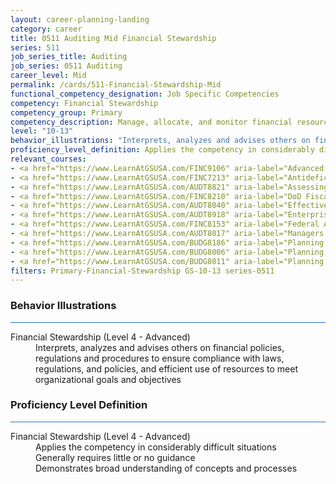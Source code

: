 ```yaml
---
layout: career-planning-landing
category: career
title: 0511 Auditing Mid Financial Stewardship
series: 511
job_series_title: Auditing
job_series: 0511 Auditing
career_level: Mid
permalink: /cards/511-Financial-Stewardship-Mid
functional_competency_designation: Job Specific Competencies
competency: Financial Stewardship
competency_group: Primary
competency_description: Manage, allocate, and monitor financial resources in compliance with laws, regulations, and policies, with sufficient transparency and appropriate internal controls to ensure these resources are efficiently applied to meet organizational goals and objectives, while considering the Federal Government's fiduciary duty to the Nation.
level: "10-13"
behavior_illustrations: "Interprets, analyzes and advises others on financial policies, regulations and procedures to ensure compliance with laws, regulations, and policies, and efficient use of resources to meet organizational goals and objectives"
proficiency_level_definition: Applies the competency in considerably difficult situations ? Generally requires little or no guidance ? Demonstrates broad understanding of concepts and processes
relevant_courses: 
- <a href="https://www.LearnAtGSUSA.com/FINC9106" aria-label="Advanced Appropriations Law (FINC9100), GSU - https://www.LearnAtGSUSA.com/FINC9106">Advanced Appropriations Law (FINC9100), GSU</a>
- <a href="https://www.LearnAtGSUSA.com/FINC7213" aria-label="Antideficiency Act (FINC7207), GSU - https://www.LearnAtGSUSA.com/FINC7213">Antideficiency Act (FINC7207), GSU</a>
- <a href="https://www.LearnAtGSUSA.com/AUDT8821" aria-label="Assessing Financial Related Activities and Controls (AUDT8811), GSU - https://www.LearnAtGSUSA.com/AUDT8821">Assessing Financial Related Activities and Controls (AUDT8811), GSU</a>
- <a href="https://www.LearnAtGSUSA.com/FINC8210" aria-label="DoD Fiscal Law Principles (FINC8200), GSU - https://www.LearnAtGSUSA.com/FINC8210">DoD Fiscal Law Principles (FINC8200), GSU</a>
- <a href="https://www.LearnAtGSUSA.com/AUDT8040" aria-label="Effective Audit Resolution, Follow-up and Implementation (AUDT8034), GSU - https://www.LearnAtGSUSA.com/AUDT8040">Effective Audit Resolution, Follow-up and Implementation (AUDT8034), GSU</a>
- <a href="https://www.LearnAtGSUSA.com/AUDT8918" aria-label="Enterprise Risk Management&#58; Executive Seminar (AUDT8912), GSU - https://www.LearnAtGSUSA.com/AUDT8918">Enterprise Risk Management&#58; Executive Seminar (AUDT8912), GSU</a>
- <a href="https://www.LearnAtGSUSA.com/FINC8153" aria-label="Federal Appropriations Law Refresher and Update (FINC8147), GSU - https://www.LearnAtGSUSA.com/FINC8153">Federal Appropriations Law Refresher and Update (FINC8147), GSU</a>
- <a href="https://www.LearnAtGSUSA.com/AUDT8017" aria-label="Managers and Auditors Roles in Assessing Internal Controls (AUDT8003), GSU - https://www.LearnAtGSUSA.com/AUDT8017">Managers and Auditors Roles in Assessing Internal Controls (AUDT8003), GSU</a>
- <a href="https://www.LearnAtGSUSA.com/BUDG8186" aria-label="Planning, Budgeting and Performance Measurement (BUDG8180), GSU - https://www.LearnAtGSUSA.com/BUDG8186">Planning, Budgeting and Performance Measurement (BUDG8180), GSU</a>
- <a href="https://www.LearnAtGSUSA.com/BUDG8006" aria-label="Planning, Programming, Budgeting and Execution (PPBE) (BUDG8000), GSU - https://www.LearnAtGSUSA.com/BUDG8006">Planning, Programming, Budgeting and Execution (PPBE) (BUDG8000), GSU</a>
- <a href="https://www.LearnAtGSUSA.com/BUDG8011" aria-label="Planning, Programming, Budgeting and Execution (PPBE), Army (BUDG8001), GSU - https://www.LearnAtGSUSA.com/BUDG8011">Planning, Programming, Budgeting and Execution (PPBE), Army (BUDG8001), GSU</a>
filters: Primary-Financial-Stewardship GS-10-13 series-0511
---
```


<div class="desktop:grid-col-6 margin-y-3">
  <div class="border-top-2 bg-white padding-3 shadow-5 height-full members-hover border-1px button-border border-top-blue radius-lg card-text-color">
    <h3>Behavior Illustrations</h3>
    <hr style="background-color: #1b74e0 !important;"/>
    <dl class="text-base card-content-color"><dt>Financial Stewardship (Level 4 - Advanced)</dt><dd>Interprets, analyzes and advises others on financial policies, regulations and procedures to ensure compliance with laws, regulations, and policies, and efficient use of resources to meet organizational goals and objectives</dd></dl>
  </div>
</div>
<div class="desktop:grid-col-6 margin-y-3">
  <div class="border-top-2 bg-white padding-3 shadow-5 height-full members-hover border-1px button-border border-top-blue radius-lg card-text-color">
    <h3>Proficiency Level Definition</h3>
     <hr style="background-color: #1b74e0 !important;"/>
    <dl class="text-base card-content-color"><dt>Financial Stewardship (Level 4 - Advanced)</dt><dd>Applies the competency in considerably difficult situations </dd><dd> Generally requires little or no guidance </dd><dd> Demonstrates broad understanding of concepts and processes</dd></dl>
  </div>
</div>